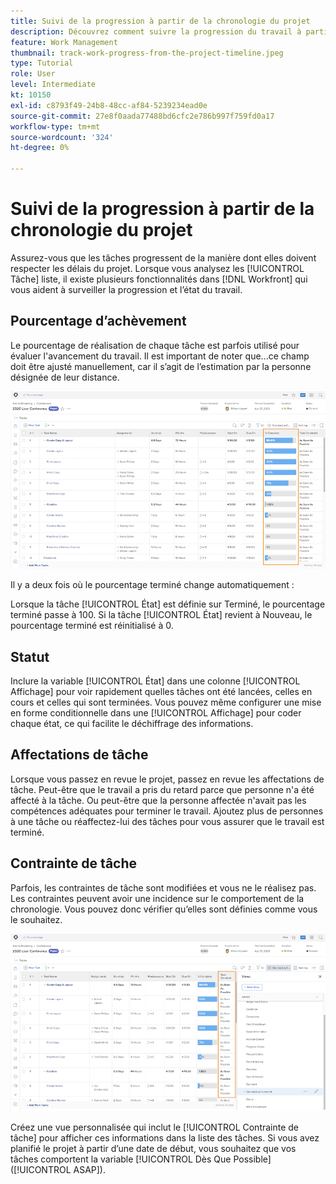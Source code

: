 ```yaml
---
title: Suivi de la progression à partir de la chronologie du projet
description: Découvrez comment suivre la progression du travail à partir de la chronologie du projet dans [!DNL  Workfront] en utilisant le pourcentage terminé, l’état, les affectations ou les contraintes.
feature: Work Management
thumbnail: track-work-progress-from-the-project-timeline.jpeg
type: Tutorial
role: User
level: Intermediate
kt: 10150
exl-id: c8793f49-24b8-48cc-af84-5239234ead0e
source-git-commit: 27e8f0aada77488bd6cfc2e786b997f759fd0a17
workflow-type: tm+mt
source-wordcount: '324'
ht-degree: 0%

---
```


# Suivi de la progression à partir de la chronologie du projet

Assurez-vous que les tâches progressent de la manière dont elles doivent respecter les délais du projet. Lorsque vous analysez les [!UICONTROL Tâche] liste, il existe plusieurs fonctionnalités dans [!DNL  Workfront] qui vous aident à surveiller la progression et l’état du travail.

## Pourcentage d’achèvement

Le pourcentage de réalisation de chaque tâche est parfois utilisé pour évaluer l&#39;avancement du travail. Il est important de noter que...ce champ doit être ajusté manuellement, car il s’agit de l’estimation par la personne désignée de leur distance.

![Liste des tâches du projet présentant un [!UICONTROL Pourcentage terminé] column](assets/planner-fund-task-percent-complete.png)

Il y a deux fois où le pourcentage terminé change automatiquement :

Lorsque la tâche [!UICONTROL État] est définie sur Terminé, le pourcentage terminé passe à 100.
Si la tâche [!UICONTROL État] revient à Nouveau, le pourcentage terminé est réinitialisé à 0.

## Statut

Inclure la variable [!UICONTROL État] dans une colonne [!UICONTROL Affichage] pour voir rapidement quelles tâches ont été lancées, celles en cours et celles qui sont terminées. Vous pouvez même configurer une mise en forme conditionnelle dans une [!UICONTROL Affichage] pour coder chaque état, ce qui facilite le déchiffrage des informations.

## Affectations de tâche

Lorsque vous passez en revue le projet, passez en revue les affectations de tâche. Peut-être que le travail a pris du retard parce que personne n&#39;a été affecté à la tâche. Ou peut-être que la personne affectée n&#39;avait pas les compétences adéquates pour terminer le travail. Ajoutez plus de personnes à une tâche ou réaffectez-lui des tâches pour vous assurer que le travail est terminé.

## Contrainte de tâche

Parfois, les contraintes de tâche sont modifiées et vous ne le réalisez pas. Les contraintes peuvent avoir une incidence sur le comportement de la chronologie. Vous pouvez donc vérifier qu’elles sont définies comme vous le souhaitez.

![Liste des tâches du projet présentant la colonne de contrainte des tâches](assets/planner-fund-task-constraint.png)

Créez une vue personnalisée qui inclut le [!UICONTROL Contrainte de tâche] pour afficher ces informations dans la liste des tâches. Si vous avez planifié le projet à partir d’une date de début, vous souhaitez que vos tâches comportent la variable [!UICONTROL Dès Que Possible] ([!UICONTROL ASAP]).
